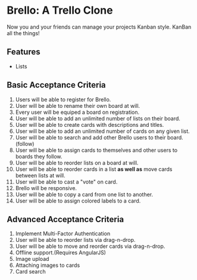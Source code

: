# Brello: A Trello Clone

Now you and your friends can manage your projects Kanban style. KanBan all the things!

## Features

- Lists 

## Basic Acceptance Criteria

1. Users will be able to register for Brello.
2. User will be able to rename their own board at will.
3. Every user will be equiped a board on registration.
4. User will be able to add an unlimited number of lists on their board.
5. User will be able to create cards with descriptions and titles.
6. User will be able to add an unlimited number of cards on any given list.
7. User will be able to search and add other Brello users to their board. (follow)
8. User will be able to assign cards to themselves and other users to boards they follow.
9. User will be able to reorder lists on a board at will.
10. User will be able to reorder cards in a list **as well as** move cards between lists at will.
11. User will be able to cast a "vote" on card.
12. Brello will be responsive.
13. User will be able to copy a card from one list to another.
14. User will be able to assign colored labels to a card.

## Advanced Acceptance Criteria

1. Implement Multi-Factor Authentication
2. User will be able to reorder lists via drag-n-drop.
3. User will be able to move and reorder cards via drag-n-drop.
4. Offline support.(Requires AngularJS)
5. Image upload
6. Attaching images to cards
7. Card search
